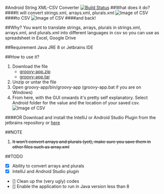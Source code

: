 #Android String XML-CSV Converter
[![Build Status](https://travis-ci.org/pandawarrior91/Android-strings-xml-csv-converter.svg)](https://travis-ci.org/pandawarrior91/Android-strings-xml-csv-converter)
##What does it do?
####It will convert strings.xml, arrays.xml, plurals.xml
![Image of CSV](https://github.com/pandawarrior91/Android-strings-xml-csv-converter/blob/master/strings.png)
####to CSV
![Image of CSV](https://github.com/pandawarrior91/Android-strings-xml-csv-converter/blob/master/csv.png)
####and back!

##Why?
You want to translate strings, arrays, plurals in strings.xml, arrays.xml, and plurals.xml into different 
languages in csv so you can use as spreadsheet in Excel, Google Drive

##Requirement
Java JRE 8
or
Jetbrains IDE

##How to use it?
1. Download the file
   * [groovy-app.zip](https://github.com/pandawarrior91/Android-strings-xml-csv-converter/releases/download/v0.10.0/groovy-app.zip)
   * [groovy-app.tar](https://github.com/pandawarrior91/Android-strings-xml-csv-converter/releases/download/v0.10.0/groovy-app.tar)
2. Unzip or untar the file
3. Open groovy-app/bin/groovy-app (groovy-app.bat if you are on Windows)
4. From here, with the GUI onwards it's pretty self explanatory. Select Android folder for the value and the location of your saved csv.
![Image of CSV](https://github.com/pandawarrior91/Android-strings-xml-csv-converter/blob/master/gui.png)

####OR
Download and install the IntelliJ or Android Studio Plugin from the jetbrains repository or [here](https://github.com/pandawarrior91/Android-strings-xml-csv-converter/releases/download/v0.10.0/android.xml.csv.parser.plugin.zip)

##NOTE
1. ~~It won't convert arrays and plurals (yet), make sure you save them in other files such as array.xml~~

##TODO
- [x] Ability to convert arrays and plurals
- [x] IntelliJ and Android Studio plugin
- [] Clean up the (very ugly) codes
- [] Enable the application to run in Java version less than 8